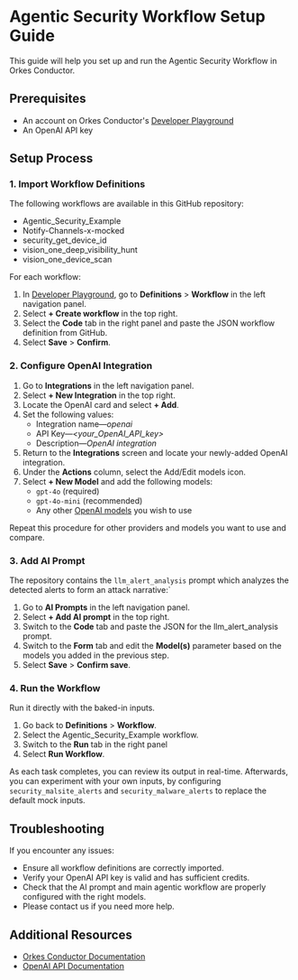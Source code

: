 # Agentic Security Workflow Setup Guide

This guide will help you set up and run the Agentic Security Workflow in Orkes Conductor.

## Prerequisites

- An account on Orkes Conductor's [Developer Playground](https://developer.orkescloud.com/)
- An OpenAI API key

## Setup Process

### 1. Import Workflow Definitions

The following workflows are available in this GitHub repository:
- Agentic_Security_Example
- Notify-Channels-x-mocked
- security_get_device_id
- vision_one_deep_visibility_hunt
- vision_one_device_scan

For each workflow:
1. In [Developer Playground](https://developer.orkescloud.com/), go to **Definitions** > **Workflow** in the left navigation panel.
2. Select **+ Create workflow** in the top right.
3. Select the **Code** tab in the right panel and paste the JSON workflow definition from GitHub.
4. Select **Save** > **Confirm**.


### 2. Configure OpenAI Integration

1. Go to **Integrations** in the left navigation panel.
2. Select **+ New Integration** in the top right.
3. Locate the OpenAI card and select **+ Add**.
4. Set the following values:
    * Integration name—*openai*
    * API Key—*<your_OpenAI_API_key>*
    * Description—*OpenAI integration*
5. Return to the **Integrations** screen and locate your newly-added OpenAI integration.
6. Under the **Actions** column, select the Add/Edit models icon.
7. Select **+ New Model** and add the following models:
    * `gpt-4o` (required)
    * `gpt-4o-mini` (recommended)
    * Any other [OpenAI models](https://platform.openai.com/docs/models) you wish to use

Repeat this procedure for other providers and models you want to use and compare.


### 3. Add AI Prompt

The repository contains the ​`llm_alert_analysis` prompt which analyzes the detected alerts to form an attack narrative:`

1. Go to **AI Prompts** in the left navigation panel.
2. Select **+ Add AI prompt** in the top right.
3. Switch to the **Code** tab and paste the JSON for the llm_alert_analysis prompt.
4. Switch to the **Form** tab and edit the **Model(s)** parameter based on the models you added in the previous step.
5. Select **Save** > **Confirm save**.


### 4. Run the Workflow
 
 Run it directly with the baked-in inputs.

1. Go back to **Definitions** > **Workflow**.
2. Select the Agentic_Security_Example workflow.
3. Switch to the **Run** tab in the right panel
4. Select **Run Workflow**.

As each task completes, you can review its output in real-time. Afterwards, you can experiment with your own inputs, by configuring `security_malsite_alerts` and `security_malware_alerts` to replace the default mock inputs.


## Troubleshooting

If you encounter any issues:
- Ensure all workflow definitions are correctly imported.
- Verify your OpenAI API key is valid and has sufficient credits.
- Check that the AI prompt and main agentic workflow are properly configured with the right models.
- Please contact us if you need more help.

## Additional Resources

- [Orkes Conductor Documentation](https://orkes.io/content/docs)
- [OpenAI API Documentation](https://platform.openai.com/docs)